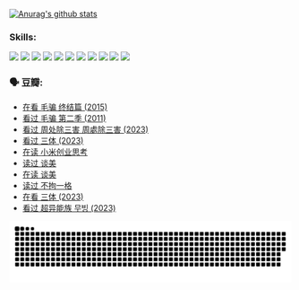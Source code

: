 
[![Anurag's github stats](https://github-readme-stats.vercel.app/api?username=w940853815)](https://github.com/anuraghazra/github-readme-stats)

### Skills:

<code><img height="32" src="https://cdn.jsdelivr.net/npm/simple-icons@v5/icons/python.svg"></code>
<code><img height="32" src="https://cdn.jsdelivr.net/npm/simple-icons@v5/icons/javascript.svg"></code>
<code><img height="32" src="https://cdn.jsdelivr.net/npm/simple-icons@v5/icons/django.svg"></code>
<code><img height="32" src="https://cdn.jsdelivr.net/npm/simple-icons@v5/icons/flask.svg"></code>
<code><img height="32" src="https://cdn.jsdelivr.net/npm/simple-icons@v5/icons/vuetify.svg"></code>
<code><img height="32" src="https://cdn.jsdelivr.net/npm/simple-icons@v5/icons/git.svg"></code>
<code><img height="32" src="https://cdn.jsdelivr.net/npm/simple-icons@v5/icons/docker.svg"></code>
<code><img height="32" src="https://cdn.jsdelivr.net/npm/simple-icons@v5/icons/postgresql.svg"></code>
<code><img height="32" src="https://cdn.jsdelivr.net/npm/simple-icons@v5/icons/elasticsearch.svg"></code>
<code><img height="32" src="https://cdn.jsdelivr.net/npm/simple-icons@v5/icons/macos.svg"></code>
<code><img height="32" src="https://cdn.jsdelivr.net/npm/simple-icons@v5/icons/linux.svg"></code>

### 🗣 豆瓣:

<!-- DOUBAN-ACTIVITIES:START -->
- [在看 毛骗 终结篇‎ (2015)](https://www.douban.com/people/136069238/status/4581971924/?_i=13788754)
- [看过 毛骗 第二季‎ (2011)](https://www.douban.com/people/136069238/status/4581971810/?_i=13788754)
- [看过 周处除三害 周處除三害‎ (2023)](https://www.douban.com/people/136069238/status/4575646701/?_i=13788754)
- [看过 三体‎ (2023)](https://www.douban.com/people/136069238/status/4574263039/?_i=13788754)
- [在读 小米创业思考](https://www.douban.com/people/136069238/status/4572047905/?_i=13788754)
- [读过 谈美](https://www.douban.com/people/136069238/status/4572047629/?_i=13788754)
- [在读 谈美](https://www.douban.com/people/136069238/status/4560861771/?_i=13788754)
- [读过 不拘一格](https://www.douban.com/people/136069238/status/4560861445/?_i=13788754)
- [在看 三体‎ (2023)](https://www.douban.com/people/136069238/status/4558185093/?_i=13788754)
- [看过 超异能族 무빙‎ (2023)](https://www.douban.com/people/136069238/status/4556824186/?_i=13788754)
<!-- DOUBAN-ACTIVITIES:END -->


![Snake animation](https://raw.githubusercontent.com/w940853815/w940853815/output/github-contribution-grid-snake.svg)

<!--
**w940853815/w940853815** is a ✨ _special_ ✨ repository because its `README.md` (this file) appears on your GitHub profile.

Here are some ideas to get you started:

- 🔭 I’m currently working on ...
- 🌱 I’m currently learning ...
- 👯 I’m looking to collaborate on ...
- 🤔 I’m looking for help with ...
- 💬 Ask me about ...
- 📫 How to reach me: ...
- 😄 Pronouns: ...
- ⚡ Fun fact: ...
-->
